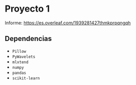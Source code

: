 # Proyecto 1

Informe: https://es.overleaf.com/1939281427thmkprpqngqh

## Dependencias

* `Pillow`
* `PyWavelets`
* `mlxtend`
* `numpy`
* `pandas`
* `scikit-learn`
